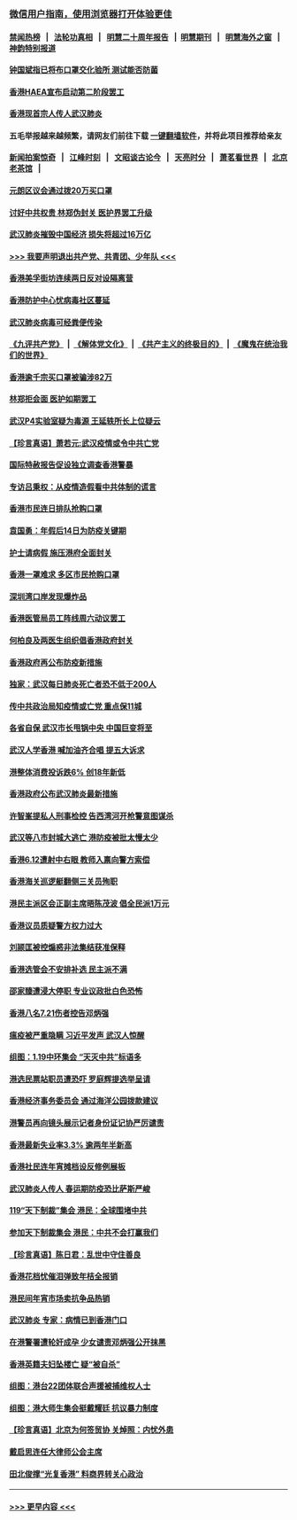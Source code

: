 ### [微信用户指南，使用浏览器打开体验更佳](https://github.com/gfw-breaker/banned-news1/blob/master/indexes/wechat-guide.md?t=0)
#### [禁闻热榜](热点新闻.md?t=0)  &nbsp;&nbsp;|&nbsp;&nbsp; [法轮功真相](https://github.com/gfw-breaker/truth/blob/master/README.md?t=0) &nbsp;&nbsp;|&nbsp;&nbsp; [明慧二十周年报告](https://github.com/gfw-breaker/mh-reports/blob/master/README.md?t=0) &nbsp;&nbsp;|&nbsp;&nbsp;[明慧期刊](https://github.com/gfw-breaker/mh-qikan) &nbsp;&nbsp;|&nbsp;&nbsp; [明慧海外之窗](https://github.com/gfw-breaker/mh-news/blob/master/README.md?t=0) &nbsp;&nbsp;|&nbsp;&nbsp; [神韵特别报道](https://github.com/gfw-breaker/mh-news/blob/master/shenyun.md?t=0)
#### [钟国斌指已将布口罩交化验所 测试能否防菌](../pages/nsc415/n11842783.md?t=02050533) 
#### [香港HAEA宣布启动第二阶段罢工](../pages/nsc415/n11842723.md?t=02050533) 
#### [香港现首宗人传人武汉肺炎](../pages/nsc415/n11842766.md?t=02050533) 
#### 五毛举报越来越频繁，请网友们前往下载 [一键翻墙软件](https://github.com/gfw-breaker/ssr-accounts)，并将此项目推荐给亲友
#### [新闻拍案惊奇](https://github.com/gfw-breaker/banned-news1/blob/master/pages/link4.md) &nbsp;&nbsp;|&nbsp;&nbsp; [江峰时刻](https://github.com/gfw-breaker/banned-news1/blob/master/pages/link4.md) &nbsp;&nbsp;|&nbsp;&nbsp; [文昭谈古论今](https://github.com/gfw-breaker/banned-news1/blob/master/pages/link4.md) &nbsp;&nbsp;|&nbsp;&nbsp; [天亮时分](https://github.com/gfw-breaker/banned-news1/blob/master/pages/link4.md) &nbsp;&nbsp;|&nbsp;&nbsp; [萧茗看世界](https://github.com/gfw-breaker/banned-news1/blob/master/pages/link4.md) &nbsp;&nbsp;|&nbsp;&nbsp; [北京老茶馆](https://github.com/gfw-breaker/banned-news1/blob/master/pages/link4.md) &nbsp;&nbsp;|&nbsp;&nbsp; 
#### [元朗区议会通过拨20万买口罩](../pages/nsc415/n11842754.md?t=02050533) 
#### [讨好中共权贵 林郑伪封关 医护界罢工升级](../pages/nsc415/n11842359.md?t=02050533) 
#### [武汉肺炎摧毁中国经济 损失将超过16万亿](../pages/nsc415/n11839723.md?t=02050533) 
#### [>>> 我要声明退出共产党、共青团、少年队 <<<](https://github.com/begood0513/goodnews/blob/master/quit/letter.md) 
#### [香港美孚街坊连续两日反对设隔离营](../pages/nsc415/n11839962.md?t=02050533) 
#### [香港防护中心忧病毒社区蔓延](../pages/nsc415/n11839933.md?t=02050533) 
#### [武汉肺炎病毒可经粪便传染](../pages/nsc415/n11839939.md?t=02050533) 
#### [《九评共产党》](https://github.com/begood0513/9ping.md/blob/master/README.md) &nbsp;|&nbsp; [《解体党文化》](../../../../jtdwh.md/blob/master/README.md)  &nbsp;|&nbsp; [《共产主义的终极目的》](../../../../gczydzjmd.md/blob/master/README.md) &nbsp;|&nbsp; [《魔鬼在统治我们的世界》](../../../../mgztzwmdsj.md/blob/master/README.md) 
#### [香港逾千宗买口罩被骗涉82万](../pages/nsc415/n11839914.md?t=02050533) 
#### [林郑拒会面 医护如期罢工](../pages/nsc415/n11839892.md?t=02050533) 
#### [武汉P4实验室疑为毒源 王延轶所长上位疑云](../pages/nsc415/n11835543.md?t=02050533) 
#### [【珍言真语】萧若元:武汉疫情或令中共亡党](../pages/nsc415/n11829394.md?t=02050533) 
#### [国际特赦报告促设独立调查香港警暴](../pages/nsc415/n11833845.md?t=02050533) 
#### [专访吕秉权：从疫情造假看中共体制的谎言](../pages/nsc415/n11833813.md?t=02050533) 
#### [香港市民连日排队抢购口罩](../pages/nsc415/n11833794.md?t=02050533) 
#### [袁国勇：年假后14日为防疫关键期](../pages/nsc415/n11831088.md?t=02050533) 
#### [护士请病假 施压港府全面封关](../pages/nsc415/n11831030.md?t=02050533) 
#### [香港一罩难求 多区市民抢购口罩](../pages/nsc415/n11831002.md?t=02050533) 
#### [深圳湾口岸发现爆炸品](../pages/nsc415/n11828802.md?t=02050533) 
#### [香港医管局员工阵线周六动议罢工](../pages/nsc415/n11828762.md?t=02050533) 
#### [何柏良及两医生组织倡香港政府封关](../pages/nsc415/n11828749.md?t=02050533) 
#### [香港政府再公布防疫新措施](../pages/nsc415/n11828716.md?t=02050533) 
#### [独家：武汉每日肺炎死亡者恐不低于200人](../pages/nsc415/n11828240.md?t=02050533) 
#### [传中共政治局知疫情或亡党 重点保11城](../pages/nsc415/n11828145.md?t=02050533) 
#### [各省自保 武汉市长甩锅中央 中国巨变将至](../pages/nsc415/n11828021.md?t=02050533) 
#### [武汉人学香港 喊加油齐合唱 提五大诉求](../pages/nsc415/n11827046.md?t=02050533) 
#### [港整体消费投诉跌6% 创18年新低](../pages/nsc415/n11817280.md?t=02050533) 
#### [香港政府公布武汉肺炎最新措施](../pages/nsc415/n11817152.md?t=02050533) 
#### [许智峯提私人刑事检控 告西湾河开枪警意图谋杀](../pages/nsc415/n11817132.md?t=02050533) 
#### [武汉等八市封城大逃亡 港防疫被批太慢太少](../pages/nsc415/n11817058.md?t=02050533) 
#### [香港6.12遭射中右眼 教师入禀向警方索偿](../pages/nsc415/n11814678.md?t=02050533) 
#### [香港海关巡逻艇翻侧三关员殉职](../pages/nsc415/n11814604.md?t=02050533) 
#### [港民主派区会正副主席晤陈茂波 倡全民派1万元](../pages/nsc415/n11814582.md?t=02050533) 
#### [香港议员质疑警方权力过大](../pages/nsc415/n11814560.md?t=02050533) 
#### [刘颕匡被控煽惑非法集结获准保释](../pages/nsc415/n11811727.md?t=02050533) 
#### [香港选管会不安排补选 民主派不满](../pages/nsc415/n11811691.md?t=02050533) 
#### [邵家臻遭浸大停职 专业议政批白色恐怖](../pages/nsc415/n11811670.md?t=02050533) 
#### [香港八名7.21伤者控告邓炳强](../pages/nsc415/n11811623.md?t=02050533) 
#### [瘟疫被严重隐瞒 习近平发声 武汉人惊醒](../pages/nsc415/n11811186.md?t=02050533) 
#### [组图：1.19中环集会 “天灭中共”标语多](../pages/nsc415/n11809514.md?t=02050533) 
#### [港选民票站职员遭恐吓 罗庭辉提选举呈请](../pages/nsc415/n11808914.md?t=02050533) 
#### [香港经济事务委员会 通过海洋公园拨款建议](../pages/nsc415/n11808906.md?t=02050533) 
#### [港警员再向镜头展示记者身份证记协严厉谴责](../pages/nsc415/n11808888.md?t=02050533) 
#### [香港最新失业率3.3% 逾两年半新高](../pages/nsc415/n11808887.md?t=02050533) 
#### [香港社民连年宵摊档设反修例展板](../pages/nsc415/n11808857.md?t=02050533) 
#### [武汉肺炎人传人 春运期防疫恐比萨斯严峻](../pages/nsc415/n11808739.md?t=02050533) 
#### [119“天下制裁”集会 港民：全球围堵中共](../pages/nsc415/n11806318.md?t=02050533) 
#### [参加天下制裁集会 港民：中共不会打赢我们](../pages/nsc415/n11806596.md?t=02050533) 
#### [【珍言真语】陈日君：乱世中守住善良](../pages/nsc415/n11806247.md?t=02050533) 
#### [香港花档忧催泪弹致年桔全报销](../pages/nsc415/n11806130.md?t=02050533) 
#### [港民间年宵市场卖抗争品热销](../pages/nsc415/n11806073.md?t=02050533) 
#### [武汉肺炎 专家：病情已到香港门口](../pages/nsc415/n11806020.md?t=02050533) 
#### [在港警署遭轮奸成孕 少女谴责邓炳强公开抹黑](../pages/nsc415/n11805981.md?t=02050533) 
#### [香港英籍夫妇坠楼亡 疑“被自杀”](../pages/nsc415/n11805937.md?t=02050533) 
#### [组图：港台22团体联合声援被捕维权人士](../pages/nsc415/n11801834.md?t=02050533) 
#### [组图：港大师生集会挺戴耀廷 抗议暴力制度](../pages/nsc415/n11799298.md?t=02050533) 
#### [【珍言真语】北京为何签贸协 关焯照：内忧外患](../pages/nsc415/n11799790.md?t=02050533) 
#### [戴启思连任大律师公会主席](../pages/nsc415/n11799306.md?t=02050533) 
#### [田北俊撑“光复香港” 料商界转关心政治](../pages/nsc415/n11799287.md?t=02050533) 

----
#### [ >>> 更早内容 <<< ](../indexes/nsc415-earlier.md)
